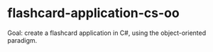 # flashcard-application-cs-oo
Goal: create a flashcard application in C#, using the object-oriented paradigm.
